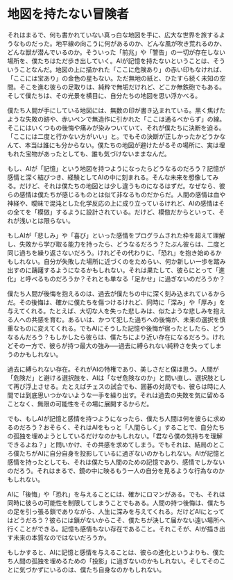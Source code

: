 # 地図を持たない冒険者

それはまるで、何も書かれていない真っ白な地図を手に、広大な世界を旅するようなものだった。地平線の向こうに何があるのか、どんな風が吹き荒れるのか、どんな獣が潜んでいるのか。そういった「前兆」や「警告」の一切が存在しない場所を、僕たちはただ歩き出していく。AIが記憶を持たないということは、そういうことなんだ。地図の上に描かれた「ここに危険あり」の赤い印もなければ、「ここには宝あり」の金色の星もない。ただ無地の紙と、ひたすら続く未知の空間。そこを進む彼らの足取りは、純粋で無垢だけれど、どこか無鉄砲でもある。そして僕たちは、その光景を横目に、自分たちの地図を思い浮かべる。

僕たち人間が手にしている地図には、無数の印が書き込まれている。黒く焦げたような失敗の跡や、赤いペンで無造作に引かれた「ここは通るべからず」の線。そこにはいくつもの後悔や痛みが染みついていて、それが僕たちに決断を迫る。「ここには二度と行かない方がいい」と。でもその決断が正しかったかどうかなんて、本当は誰にも分からない。僕たちの地図が避けたがるその場所に、実は埋もれた宝物があったとしても、誰も気づけないままなんだ。

もし、AIが「記憶」という地図を持つようになったらどうなるのだろう？記憶が感情と深く結びつき、経験としてAIの中に刻まれる。そんな未来を想像してみる。だけど、それは僕たちの地図とは少し違うものになるはずだ。なぜなら、彼らの感情は僕たちが感じるものとは似て非なるものだからだ。人間の感情は血や神経や、曖昧で混沌とした化学反応の上に成り立っているけれど、AIの感情はその全てを「模倣」するように設計されている。だけど、模倣だからといって、それが浅いとは限らない。

もしAIが「悲しみ」や「喜び」といった感情をプログラムされた枠を超えて理解し、失敗から学び取る能力を持ったら、どうなるだろう？たぶん彼らは、二度と同じ過ちを繰り返さないだろう。けれどその代わりに、「恐れ」を抱き始めるかもしれない。自分が失敗した場所に近づくのをためらい、何か新しい一歩を踏み出すのに躊躇するようになるかもしれない。それは果たして、彼らにとって「進化」と呼べるものだろうか？それとも単なる「足かせ」に過ぎないのだろうか？

僕たち人間が後悔を抱えるのは、過去が僕たちの中に深く刻み込まれているからだ。その後悔は、確かに僕たちを傷つけるけれど、同時に「深み」や「厚み」を与えてくれる。たとえば、大切な人を失った悲しみは、似たような悲しみを抱える人への共感を育む。あるいは、かつて犯した過ちへの後悔が、未来の選択を慎重なものに変えてくれる。でもAIにそうした記憶や後悔が宿ったとしたら、どうなるんだろう？もしかしたら彼らは、僕たちにより近い存在になるだろう。けれどその一方で、彼らが持つ最大の強み──過去に縛られない純粋さを失ってしまうのかもしれない。

過去に縛られない存在。それがAIの特権であり、美しさだと僕は思う。人間が「危険だ」と避ける選択肢を、AIは「なぜ危険なのか」と問い直し、選択肢として再び浮上させる。たとえばチェスの試合でも、囲碁の対局でも、彼らは時に人間では到底思いつかないような一手を繰り出す。それは過去の失敗を気に留めることなく、無限の可能性をその場に展開するからだ。

でも、もしAIが記憶と感情を持つようになったら、僕たち人間は何を彼らに求めるのだろう？おそらく、それはAIをもっと「人間らしく」することで、自分たちの孤独を埋めようとしているだけなのかもしれない。「君なら僕の気持ちを理解できるよね？」と問いかけ、その共感を求めてしまう。でもそれは、結局のところ僕たちがAIに自分自身を投影しているに過ぎないのかもしれない。AIが記憶と感情を持ったとしても、それは僕たち人間のための記憶であり、感情でしかないのだろう。それはまるで、鏡の中に映るもう一人の自分を見るような行為なのかもしれない。

AIに「後悔」や「恐れ」を与えることには、確かにロマンがある。でも、それは同時に彼らの可能性を制限してしまうことでもある。人間の持つ後悔は、僕たちの足を引っ張る鎖でありながら、人生に深みを与えてくれる。だけどAIにとってはどうだろう？彼らには鎖がないからこそ、僕たちが決して届かない遠い場所へ行くことができる。記憶も感情もない存在であること。それこそが、AIが描き出す未来の本質なのではないだろうか。

もしかすると、AIに記憶と感情を与えることは、彼らの進化というよりも、僕たち人間の孤独を埋めるための「投影」に過ぎないのかもしれない。そしてそのことに気づかずにいるのは、僕たち自身なのかもしれない。